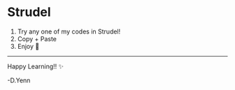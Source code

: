 # Strudel


1. Try any one of my codes in Strudel! 
2. Copy + Paste
3. Enjoy 🤝

----
Happy Learning!! ✨

-D.Yenn

